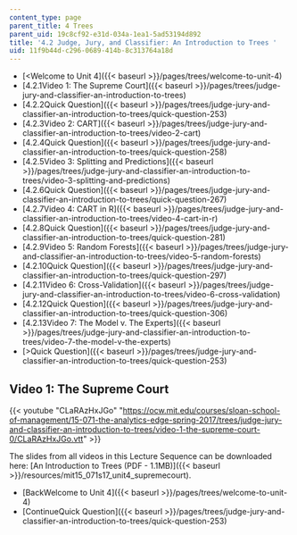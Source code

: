 ```yaml
---
content_type: page
parent_title: 4 Trees
parent_uid: 19c8cf92-e31d-034a-1ea1-5ad53194d892
title: '4.2 Judge, Jury, and Classifier: An Introduction to Trees '
uid: 11f9b44d-c296-0689-414b-8c313764a18d
---
```


*   [<Welcome to Unit 4]({{< baseurl >}}/pages/trees/welcome-to-unit-4)
*   [4.2.1Video 1: The Supreme Court]({{< baseurl >}}/pages/trees/judge-jury-and-classifier-an-introduction-to-trees)
*   [4.2.2Quick Question]({{< baseurl >}}/pages/trees/judge-jury-and-classifier-an-introduction-to-trees/quick-question-253)
*   [4.2.3Video 2: CART]({{< baseurl >}}/pages/trees/judge-jury-and-classifier-an-introduction-to-trees/video-2-cart)
*   [4.2.4Quick Question]({{< baseurl >}}/pages/trees/judge-jury-and-classifier-an-introduction-to-trees/quick-question-258)
*   [4.2.5Video 3: Splitting and Predictions]({{< baseurl >}}/pages/trees/judge-jury-and-classifier-an-introduction-to-trees/video-3-splitting-and-predictions)
*   [4.2.6Quick Question]({{< baseurl >}}/pages/trees/judge-jury-and-classifier-an-introduction-to-trees/quick-question-267)
*   [4.2.7Video 4: CART in R]({{< baseurl >}}/pages/trees/judge-jury-and-classifier-an-introduction-to-trees/video-4-cart-in-r)
*   [4.2.8Quick Question]({{< baseurl >}}/pages/trees/judge-jury-and-classifier-an-introduction-to-trees/quick-question-281)
*   [4.2.9Video 5: Random Forests]({{< baseurl >}}/pages/trees/judge-jury-and-classifier-an-introduction-to-trees/video-5-random-forests)
*   [4.2.10Quick Question]({{< baseurl >}}/pages/trees/judge-jury-and-classifier-an-introduction-to-trees/quick-question-297)
*   [4.2.11Video 6: Cross-Validation]({{< baseurl >}}/pages/trees/judge-jury-and-classifier-an-introduction-to-trees/video-6-cross-validation)
*   [4.2.12Quick Question]({{< baseurl >}}/pages/trees/judge-jury-and-classifier-an-introduction-to-trees/quick-question-306)
*   [4.2.13Video 7: The Model v. The Experts]({{< baseurl >}}/pages/trees/judge-jury-and-classifier-an-introduction-to-trees/video-7-the-model-v-the-experts)
*   [\>Quick Question]({{< baseurl >}}/pages/trees/judge-jury-and-classifier-an-introduction-to-trees/quick-question-253)

Video 1: The Supreme Court
--------------------------

{{< youtube "CLaRAzHxJGo" "https://ocw.mit.edu/courses/sloan-school-of-management/15-071-the-analytics-edge-spring-2017/trees/judge-jury-and-classifier-an-introduction-to-trees/video-1-the-supreme-court-0/CLaRAzHxJGo.vtt" >}}

The slides from all videos in this Lecture Sequence can be downloaded here: [An Introduction to Trees (PDF - 1.1MB)]({{< baseurl >}}/resources/mit15_071s17_unit4_supremecourt).

*   [BackWelcome to Unit 4]({{< baseurl >}}/pages/trees/welcome-to-unit-4)
*   [ContinueQuick Question]({{< baseurl >}}/pages/trees/judge-jury-and-classifier-an-introduction-to-trees/quick-question-253)